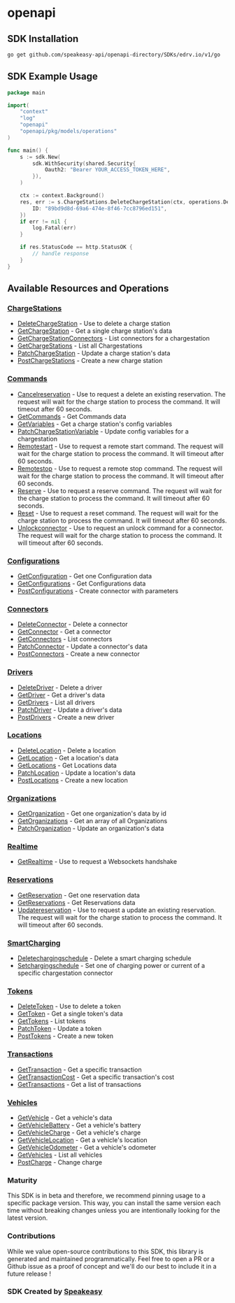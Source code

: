 # openapi

<!-- Start SDK Installation -->
## SDK Installation

```bash
go get github.com/speakeasy-api/openapi-directory/SDKs/edrv.io/v1/go
```
<!-- End SDK Installation -->

## SDK Example Usage
<!-- Start SDK Example Usage -->
```go
package main

import(
	"context"
	"log"
	"openapi"
	"openapi/pkg/models/operations"
)

func main() {
    s := sdk.New(
        sdk.WithSecurity(shared.Security{
            Oauth2: "Bearer YOUR_ACCESS_TOKEN_HERE",
        }),
    )

    ctx := context.Background()
    res, err := s.ChargeStations.DeleteChargeStation(ctx, operations.DeleteChargeStationRequest{
        ID: "89bd9d8d-69a6-474e-8f46-7cc8796ed151",
    })
    if err != nil {
        log.Fatal(err)
    }

    if res.StatusCode == http.StatusOK {
        // handle response
    }
}
```
<!-- End SDK Example Usage -->

<!-- Start SDK Available Operations -->
## Available Resources and Operations


### [ChargeStations](docs/chargestations/README.md)

* [DeleteChargeStation](docs/chargestations/README.md#deletechargestation) - Use to delete a charge station
* [GetChargeStation](docs/chargestations/README.md#getchargestation) - Get a single charge station's data
* [GetChargeStationConnectors](docs/chargestations/README.md#getchargestationconnectors) - List connectors for a chargestation
* [GetChargeStations](docs/chargestations/README.md#getchargestations) - List all Chargestations
* [PatchChargeStation](docs/chargestations/README.md#patchchargestation) - Update a charge station's data
* [PostChargeStations](docs/chargestations/README.md#postchargestations) - Create a new charge station

### [Commands](docs/commands/README.md)

* [Cancelreservation](docs/commands/README.md#cancelreservation) - Use to request a delete an existing reservation. The request will wait for the charge station to process the command. It will timeout after 60 seconds.
* [GetCommands](docs/commands/README.md#getcommands) - Get Commands data
* [GetVariables](docs/commands/README.md#getvariables) - Get a charge station's config variables
* [PatchChargeStationVariable](docs/commands/README.md#patchchargestationvariable) - Update config variables for a chargestation
* [Remotestart](docs/commands/README.md#remotestart) - Use to request a remote start command. The request will wait for the charge station to process the command. It will timeout after 60 seconds.
* [Remotestop](docs/commands/README.md#remotestop) - Use to request a remote stop command. The request will wait for the charge station to process the command. It will timeout after 60 seconds.
* [Reserve](docs/commands/README.md#reserve) - Use to request a reserve command. The request will wait for the charge station to process the command. It will timeout after 60 seconds.
* [Reset](docs/commands/README.md#reset) - Use to request a reset command. The request will wait for the charge station to process the command. It will timeout after 60 seconds.
* [Unlockconnector](docs/commands/README.md#unlockconnector) - Use to request an unlock command for a connector. The request will wait for the charge station to process the command. It will timeout after 60 seconds.

### [Configurations](docs/configurations/README.md)

* [GetConfiguration](docs/configurations/README.md#getconfiguration) - Get one Configuration data
* [GetConfigurations](docs/configurations/README.md#getconfigurations) - Get Configurations data
* [PostConfigurations](docs/configurations/README.md#postconfigurations) - Create connector with parameters

### [Connectors](docs/connectors/README.md)

* [DeleteConnector](docs/connectors/README.md#deleteconnector) - Delete a connector
* [GetConnector](docs/connectors/README.md#getconnector) - Get a connector
* [GetConnectors](docs/connectors/README.md#getconnectors) - List connectors
* [PatchConnector](docs/connectors/README.md#patchconnector) - Update a connector's data
* [PostConnectors](docs/connectors/README.md#postconnectors) - Create a new connector

### [Drivers](docs/drivers/README.md)

* [DeleteDriver](docs/drivers/README.md#deletedriver) - Delete a driver
* [GetDriver](docs/drivers/README.md#getdriver) - Get a driver's data
* [GetDrivers](docs/drivers/README.md#getdrivers) - List all drivers
* [PatchDriver](docs/drivers/README.md#patchdriver) - Update a driver's data
* [PostDrivers](docs/drivers/README.md#postdrivers) - Create a new driver

### [Locations](docs/locations/README.md)

* [DeleteLocation](docs/locations/README.md#deletelocation) - Delete a location
* [GetLocation](docs/locations/README.md#getlocation) - Get a location's data
* [GetLocations](docs/locations/README.md#getlocations) - Get Locations data
* [PatchLocation](docs/locations/README.md#patchlocation) - Update a location's data
* [PostLocations](docs/locations/README.md#postlocations) - Create a new location

### [Organizations](docs/organizations/README.md)

* [GetOrganization](docs/organizations/README.md#getorganization) - Get one organization's data by id
* [GetOrganizations](docs/organizations/README.md#getorganizations) - Get an array of all Organizations
* [PatchOrganization](docs/organizations/README.md#patchorganization) - Update an organization's data

### [Realtime](docs/realtime/README.md)

* [GetRealtime](docs/realtime/README.md#getrealtime) - Use to request a Websockets handshake

### [Reservations](docs/reservations/README.md)

* [GetReservation](docs/reservations/README.md#getreservation) - Get one reservation data
* [GetReservations](docs/reservations/README.md#getreservations) - Get Reservations data
* [Updatereservation](docs/reservations/README.md#updatereservation) - Use to request a update an existing reservation. The request will wait for the charge station to process the command. It will timeout after 60 seconds.

### [SmartCharging](docs/smartcharging/README.md)

* [Deletechargingschedule](docs/smartcharging/README.md#deletechargingschedule) - Delete a smart charging schedule
* [Setchargingschedule](docs/smartcharging/README.md#setchargingschedule) - Set one of charging power or current of a specific chargestation connector

### [Tokens](docs/tokens/README.md)

* [DeleteToken](docs/tokens/README.md#deletetoken) - Use to delete a token
* [GetToken](docs/tokens/README.md#gettoken) - Get a single token's data
* [GetTokens](docs/tokens/README.md#gettokens) - List tokens
* [PatchToken](docs/tokens/README.md#patchtoken) - Update a token
* [PostTokens](docs/tokens/README.md#posttokens) - Create a new token

### [Transactions](docs/transactions/README.md)

* [GetTransaction](docs/transactions/README.md#gettransaction) - Get a specific transaction
* [GetTransactionCost](docs/transactions/README.md#gettransactioncost) - Get a specific transaction's cost
* [GetTransactions](docs/transactions/README.md#gettransactions) - Get a list of transactions

### [Vehicles](docs/vehicles/README.md)

* [GetVehicle](docs/vehicles/README.md#getvehicle) - Get a vehicle's data
* [GetVehicleBattery](docs/vehicles/README.md#getvehiclebattery) - Get a vehicle's battery
* [GetVehicleCharge](docs/vehicles/README.md#getvehiclecharge) - Get a vehicle's charge
* [GetVehicleLocation](docs/vehicles/README.md#getvehiclelocation) - Get a vehicle's location
* [GetVehicleOdometer](docs/vehicles/README.md#getvehicleodometer) - Get a vehicle's odometer
* [GetVehicles](docs/vehicles/README.md#getvehicles) - List all vehicles
* [PostCharge](docs/vehicles/README.md#postcharge) - Change charge
<!-- End SDK Available Operations -->

### Maturity

This SDK is in beta and therefore, we recommend pinning usage to a specific package version.
This way, you can install the same version each time without breaking changes unless you are intentionally
looking for the latest version.

### Contributions

While we value open-source contributions to this SDK, this library is generated and maintained programmatically.
Feel free to open a PR or a Github issue as a proof of concept and we'll do our best to include it in a future release !

### SDK Created by [Speakeasy](https://docs.speakeasyapi.dev/docs/using-speakeasy/client-sdks)
